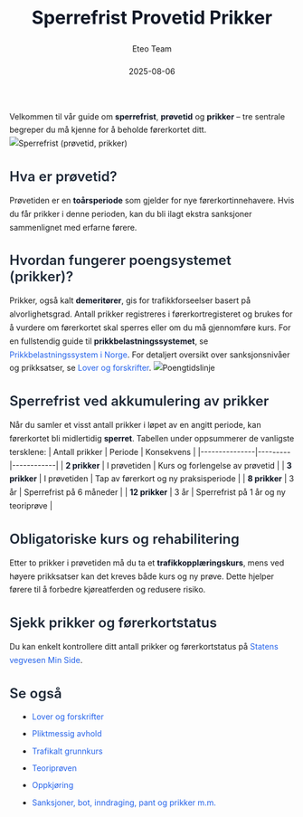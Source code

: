 ﻿---
title: "Sperrefrist Provetid Prikker"
date: 2025-08-06
draft: false
author: "Eteo Team"
description: "Guide to Sperrefrist Provetid Prikker for Norwegian driving theory exam."
categories: ["Driving Theory"]
tags: ["driving", "theory", "safety"]
featured_image: "/blogs/teori/sperrefrist-provetid-prikker/sperrefrist-provetid-prikker-image.svg"
---
<style>
/* Base text styling */
.article-content {
  font-family: 'Inter', -apple-system, BlinkMacSystemFont, 'Segoe UI', Roboto, Oxygen, Ubuntu, Cantarell, 'Open Sans', 'Helvetica Neue', sans-serif;
  line-height: 1.6;
  color: #1f2937;
  font-size: 16px;
}
/* Headers */
h1 {
  font-size: 2rem;
  font-weight: 700;
  margin: 2rem 0 1.5rem;
  color: #111827;
}
h2 {
  font-size: 1.5rem;
  font-weight: 600;
  margin: 2rem 0 1rem;
  color: #1f2937;
}
h3 {
  font-size: 1.25rem;
  font-weight: 600;
  margin: 1.5rem 0 0.75rem;
  color: #374151;
}
/* Paragraphs */
p {
  margin: 1rem 0;
  line-height: 1.7;
}
/* Lists */
ul, ol {
  margin: 1rem 0 1rem 1.5rem;
  padding-left: 1rem;
}
li {
  margin-bottom: 0.5rem;
  line-height: 1.6;
}
/* Bold and emphasis text */
strong, b {
  font-weight: 700 !important;
  color: #111827;
}
em, i {
  font-style: italic;
  color: #374151;
}
strong em, b i, em strong, i b {
  font-weight: 700 !important;
  font-style: italic;
  color: #111827;
}
/* Links */
a {
  color: #2563eb;
  text-decoration: none;
  transition: color 0.2s ease;
}
a:hover {
  color: #1d4ed8;
  text-decoration: underline;
}
/* Code blocks */
pre, code {
  font-family: 'SFMono-Regular', Consolas, 'Liberation Mono', Menlo, monospace;
  background-color: #f3f4f6;
  border-radius: 0.375rem;
  font-size: 0.875em;
}
pre {
  padding: 1rem;
  overflow-x: auto;
  margin: 1rem 0;
}
code {
  padding: 0.2em 0.4em;
}
/* Blockquotes */
blockquote {
  border-left: 4px solid #e5e7eb;
  margin: 1.5rem 0;
  padding: 0.75rem 1rem 0.75rem 1.5rem;
  background-color: #f9fafb;
  color: #4b5563;
  font-style: italic;
}
/* Tables */
table {
  margin: 1.5rem auto !important;
  border-collapse: collapse !important;
  width: 100% !important;
  max-width: 100%;
  box-shadow: 0 1px 3px rgba(0,0,0,0.1) !important;
  border-radius: 0.5rem !important;
  overflow: hidden !important;
  border: 1px solid #e5e7eb !important;
  display: table !important;
}
th, td {
  padding: 0.75rem 1.25rem !important;
  text-align: left !important;
  border: 1px solid #e5e7eb !important;
  vertical-align: top;
}
th {
  background-color: #f9fafb !important;
  font-weight: 600 !important;
  color: #111827 !important;
  text-transform: uppercase !important;
  font-size: 0.75rem !important;
  letter-spacing: 0.05em !important;
}
tr:nth-child(even) {
  background-color: #f9fafb !important;
}
tr:hover {
  background-color: #f3f4f6 !important;
}
/* Responsive adjustments */
@media (max-width: 768px) {
  .article-content {
    font-size: 15px;
  }
  h1 { font-size: 1.75rem; }
  h2 { font-size: 1.375rem; }
  h3 { font-size: 1.125rem; }
  table {
    display: block !important;
    overflow-x: auto !important;
    -webkit-overflow-scrolling: touch;
  }
}
</style>
Velkommen til vår guide om **sperrefrist**, **prøvetid** og **prikker** – tre sentrale begreper du må kjenne for å beholde førerkortet ditt.
![Sperrefrist (prøvetid, prikker)](/blogs/teori/sperrefrist-provetid-prikker/sperrefrist-provetid-prikker-image.svg)
## Hva er prøvetid?
Prøvetiden er en **toårsperiode** som gjelder for nye førerkortinnehavere. Hvis du får prikker i denne perioden, kan du bli ilagt ekstra sanksjoner sammenlignet med erfarne førere.
## Hvordan fungerer poengsystemet (prikker)?
Prikker, også kalt **demeritører**, gis for trafikkforseelser basert på alvorlighetsgrad. Antall prikker registreres i førerkortregisteret og brukes for å vurdere om førerkortet skal sperres eller om du må gjennomføre kurs.
For en fullstendig guide til **prikkbelastningssystemet**, se [Prikkbelastningssystem i Norge](/blogs/teori/prikkbelastningssystem "Prikkbelastningssystem i Norge – alt om prikker, demeritører og poeng i Norge").
For detaljert oversikt over sanksjonsnivåer og prikksatser, se [Lover og forskrifter](/blogs/teori/lover-og-forskrifter "Lover og forskrifter - Oversikt over norske trafikklover og forskrifter").
![Poengtidslinje](/blogs/teori/sperrefrist-provetid-prikker/prikker-timeline.svg)
## Sperrefrist ved akkumulering av prikker
Når du samler et visst antall prikker i løpet av en angitt periode, kan førerkortet bli midlertidig **sperret**. Tabellen under oppsummerer de vanligste tersklene:
| Antall prikker | Periode | Konsekvens |
|---------------|---------|------------|
| **2 prikker** | I prøvetiden | Kurs og forlengelse av prøvetid |
| **3 prikker** | I prøvetiden | Tap av førerkort og ny praksisperiode |
| **8 prikker** | 3 år | Sperrefrist på 6 måneder |
| **12 prikker** | 3 år | Sperrefrist på 1 år og ny teoriprøve |
## Obligatoriske kurs og rehabilitering
Etter to prikker i prøvetiden må du ta et **trafikkopplæringskurs**, mens ved høyere prikksatser kan det kreves både kurs og ny prøve. Dette hjelper førere til å forbedre kjøreatferden og redusere risiko.
## Sjekk prikker og førerkortstatus
Du kan enkelt kontrollere ditt antall prikker og førerkortstatus på [Statens vegvesen Min Side](https://www.vegvesen.no/).
## Se også
* [Lover og forskrifter](/blogs/teori/lover-og-forskrifter "Lover og forskrifter - Oversikt over norske trafikklover og forskrifter")
* [Pliktmessig avhold](/blogs/teori/pliktmessig-avhold "Pliktmessig avhold")
* [Trafikalt grunnkurs](/blogs/teori/trafikalt-grunnkurs "Trafikalt grunnkurs - Obligatorisk kurs for førerkort klasse B")
* [Teoriprøven](/blogs/teori/teoriproven "Teoriprøven - alt du trenger å vite for å bestå teoriprøven")
* [Oppkjøring](/blogs/teori/oppkjoring "Oppkjøring - Guide til praktisk kjøreprøve for førerkort i bil")
* [Sanksjoner, bot, inndraging, pant og prikker m.m.](/blogs/teori/sanksjoner-bot-inndraging-pant-prikker "Sanksjoner, bot, inndraging, pant og prikker m.m.")